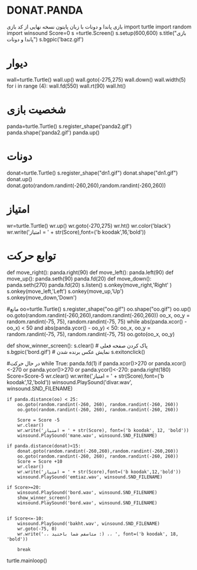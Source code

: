 # DONAT.PANDA
بازی پاندا و دونات با زبان پایتون
نسخه نهایی از کد بازی
import turtle
import random
import winsound
Score=0
s =turtle.Screen()
s.setup(600,600)
s.title("بازی پاندا و دونات")
s.bgpic('bacz.gif')
 # دیوار
wall=turtle.Turtle()
wall.up()
wall.goto(-275,275)
wall.down()
wall.width(5)
for i in range (4):
    wall.fd(550)
    wall.rt(90)
wall.ht()

# شخصیت بازی
panda=turtle.Turtle()
s.register_shape('panda2.gif')
panda.shape('panda2.gif')
panda.up()
# دونات
donat=turtle.Turtle()
s.register_shape("dn1.gif")
donat.shape("dn1.gif")
donat.up()
donat.goto(random.randint(-260,260),random.randint(-260,260))
# امتیاز
wr=turtle.Turtle()
wr.up()
wr.goto(-270,275)
wr.ht()
wr.color('black')
wr.write('امتیاز = ' + str(Score),font=('b koodak',16,'bold'))



# توابع حرکت
def move_right():
    panda.right(90)
def move_left():
     panda.left(90)
def move_up():
    panda.seth(90)
    panda.fd(20)
def move_down():
    panda.seth(270)
    panda.fd(20)
s.listen()
s.onkey(move_right,'Right' )
s.onkey(move_left,'Left')
s.onkey(move_up,'Up')
s.onkey(move_down,'Down')

#مانع
oo=turtle.Turtle()
s.register_shape("oo.gif")
oo.shape("oo.gif")
oo.up()
oo.goto(random.randint(-260,260),random.randint(-260,260))
oo_x, oo_y = random.randint(-75, 75), random.randint(-75, 75)
while abs(panda.xcor() - oo_x) < 50 and abs(panda.ycor() - oo_y) < 50:
    oo_x, oo_y = random.randint(-75, 75), random.randint(-75, 75)
oo.goto(oo_x, oo_y)

def show_winner_screen():
    s.clear()  # پاک کردن صفحه فعلی
    s.bgpic('bord.gif')  # نمایش عکس برنده شدن
    s.exitonclick()


#در حال حرکت
while True:
    panda.fd(1)
    if panda.xcor()>270 or panda.xcor()<-270 or panda.ycor()>270 or panda.ycor()<-270:
        panda.right(180)
        Score=Score-5
        wr.clear()
        wr.write('امتیاز = ' + str(Score),font=('b koodak',12,'bold'))
        winsound.PlaySound('divar.wav', winsound.SND_FILENAME)






    if panda.distance(oo) < 25:
        oo.goto(random.randint(-260, 260), random.randint(-260, 260))
        oo.goto(random.randint(-260, 260), random.randint(-260, 260))

        Score = Score -5
        wr.clear()
        wr.write('امتیاز = ' + str(Score), font=('b koodak', 12, 'bold'))
        winsound.PlaySound('mane.wav', winsound.SND_FILENAME)

    if panda.distance(donat)<15:
        donat.goto(random.randint(-260,260),random.randint(-260,260))
        oo.goto(random.randint(-260, 260), random.randint(-260, 260))
        Score = Score +10
        wr.clear()
        wr.write('امتیاز = ' + str(Score),font=('b koodak',12,'bold'))
        winsound.PlaySound('emtiaz.wav', winsound.SND_FILENAME)

    if Score>=20:
        winsound.PlaySound('bord.wav', winsound.SND_FILENAME)
        show_winner_screen()
        winsound.PlaySound('bord.wav', winsound.SND_FILENAME)


    if Score<=-10:
        winsound.PlaySound('bakht.wav', winsound.SND_FILENAME)
        wr.goto(-75, 0)
        wr.write('،، متاسفم شما باختید :) ،، ', font=('b koodak', 18, 'bold'))

        break

turtle.mainloop()
